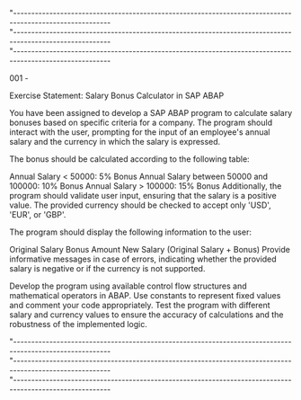"---------------------------------------------------------------------------------------------------------   
"---------------------------------------------------------------------------------------------------------      
"---------------------------------------------------------------------------------------------------------      

001 - 

Exercise Statement: Salary Bonus Calculator in SAP ABAP

You have been assigned to develop a SAP ABAP program to calculate salary bonuses based on specific criteria for a company. The program should interact with the user, prompting for the input of an employee's annual salary and the currency in which the salary is expressed.

The bonus should be calculated according to the following table:

Annual Salary < 50000: 5% Bonus
Annual Salary between 50000 and 100000: 10% Bonus
Annual Salary > 100000: 15% Bonus
Additionally, the program should validate user input, ensuring that the salary is a positive value. The provided currency should be checked to accept only 'USD', 'EUR', or 'GBP'.

The program should display the following information to the user:

Original Salary
Bonus Amount
New Salary (Original Salary + Bonus)
Provide informative messages in case of errors, indicating whether the provided salary is negative or if the currency is not supported.

Develop the program using available control flow structures and mathematical operators in ABAP. Use constants to represent fixed values and comment your code appropriately. Test the program with different salary and currency values to ensure the accuracy of calculations and the robustness of the implemented logic.

"---------------------------------------------------------------------------------------------------------   
"---------------------------------------------------------------------------------------------------------      
"---------------------------------------------------------------------------------------------------------      
